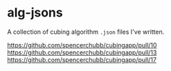 # alg-jsons

A collection of cubing algorithm `.json` files I've written.
<br>

<a href="https://github.com/spencerchubb/cubingapp/pull/10">https://github.com/spencerchubb/cubingapp/pull/10</a>
<br>
<a href="https://github.com/spencerchubb/cubingapp/pull/13">https://github.com/spencerchubb/cubingapp/pull/13</a>
<br>
<a href="https://github.com/spencerchubb/cubingapp/pull/17">https://github.com/spencerchubb/cubingapp/pull/17</a>
